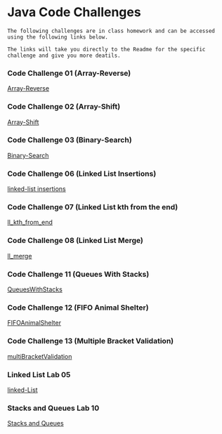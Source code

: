 # Java Code Challenges
    The following challenges are in class homework and can be accessed using the following links below.
    
    The links will take you directly to the Readme for the specific challenge and give you more deatils.
    
### Code Challenge 01 (Array-Reverse)
[Array-Reverse](/challengeReadme/array_reverse.md)

### Code Challenge 02 (Array-Shift)
[Array-Shift](/challengeReadme/arrayShift.md)

### Code Challenge 03 (Binary-Search)
[Binary-Search](/challengeReadme/BinarySearch.md)

### Code Challenge 06 (Linked List Insertions)
[linked-list insertions](/challengeReadme/ll_insertions.md)

### Code Challenge 07 (Linked List kth from the end)
[ll_kth_from_end](/challengeReadme/ll_kth_from_end.md)

### Code Challenge 08 (Linked List Merge)
[ll_merge](/challengeReadme/ll_merge.md) 

### Code Challenge 11 (Queues With Stacks)
[QueuesWithStacks](/challengeReadme/queueWithStacks.md)

### Code Challenge 12 (FIFO Animal Shelter)
[FIFOAnimalShelter](/challengeReadme/fifo_animal_shelter.md)

### Code Challenge 13 (Multiple Bracket Validation)
[multiBracketValidation](/challengeReadme/multiBracketValidation.md)

### Linked List Lab 05
[linked-List](/challengeReadme/linkedList.md)

### Stacks and Queues Lab 10
[Stacks and Queues](/challengeReadme/stacksAndQueues.md)
